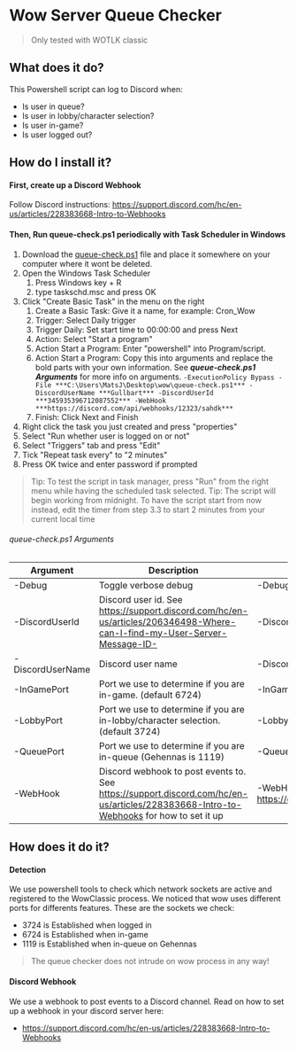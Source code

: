 # Wow Server Queue Checker

> Only tested with WOTLK classic

## What does it do?
This Powershell script can log to Discord when:
- Is user in queue?
- Is user in lobby/character selection?
- Is user in-game?
- Is user logged out?

## How do I install it?

#### First, create up a Discord Webhook
Follow Discord instructions: https://support.discord.com/hc/en-us/articles/228383668-Intro-to-Webhooks

#### Then, Run queue-check.ps1 periodically with Task Scheduler in Windows
1. Download the [queue-check.ps1](https://github.com/majoer/wow-server-queue-checker/archive/refs/heads/main.zip) file and place it somewhere on your computer where it wont be deleted.
2. Open the Windows Task Scheduler
    1. Press Windows key + R
    2. type taskschd.msc and press OK
3. Click "Create Basic Task" in the menu on the right
    1. Create a Basic Task: Give it a name, for example: Cron_Wow
    2. Trigger: Select Daily trigger
    3. Trigger Daily: Set start time to 00:00:00 and press Next
    4. Action: Select "Start a program"
    5. Action Start a Program: Enter "powershell" into Program/script.
    6. Action Start a Program: Copy this into arguments and replace the bold parts with your own information. See ***queue-check.ps1 Arguments*** for more info on arguments.
      `-ExecutionPolicy Bypass -File ***C:\Users\MatsJ\Desktop\wow\queue-check.ps1*** -DiscordUserName ***Gullbart*** -DiscordUserId ***345935396712087552*** -WebHook ***https://discord.com/api/webhooks/12323/sahdk***`
    7. Finish: Click Next and Finish
4. Right click the task you just created and press "properties"
5. Select "Run whether user is logged on or not"
6. Select "Triggers" tab and press "Edit"
7. Tick "Repeat task every" to "2 minutes"
8. Press OK twice and enter password if prompted

> Tip: To test the script in task manager, press "Run" from the right menu while having the scheduled task selected.
> Tip: The script will begin working from midnight. To have the script start from now instead, edit the timer from step 3.3 to start 2 minutes from your current local time

###### queue-check.ps1 Arguments
| Argument         | Description                                                                                                                           | Example                                               |
|------------------|---------------------------------------------------------------------------------------------------------------------------------------|-------------------------------------------------------|
| -Debug           | Toggle verbose debug                                                                                                                  | -Debug true                                           |
| -DiscordUserId   | Discord user id. See https://support.discord.com/hc/en-us/articles/206346498-Where-can-I-find-my-User-Server-Message-ID-              | -DiscordUserId 345935396712087552                     |
| -DiscordUserName | Discord user name                                                                                                                     | -DiscordUserName Gullbart                             |
| -InGamePort      | Port we use to determine if you are in-game. (default 6724)                                                                           | -InGamePort 6724                                      |
| -LobbyPort       | Port we use to determine if you are in-lobby/character selection. (default 3724)                                                      | -LobbyPort 3724                                       |
| -QueuePort       | Port we use to determine if you are in-queue (Gehennas is 1119)                                                                       | -QueuePort 1119                                       |
| -WebHook         | Discord webhook to post events to. See https://support.discord.com/hc/en-us/articles/228383668-Intro-to-Webhooks for how to set it up | -WebHook https://discord.com/api/webhooks/12323/sahdk |

## How does it do it?

#### Detection
We use powershell tools to check which network sockets are active and registered to the WowClassic process.
We noticed that wow uses different ports for differents features. These are the sockets we check:
- 3724 is Established when logged in
- 6724 is Established when in-game
- 1119 is Established when in-queue on Gehennas

> The queue checker does not intrude on wow process in any way!

#### Discord Webhook

We use a webhook to post events to a Discord channel. Read on how to set up a webhook in your discord server here:
- https://support.discord.com/hc/en-us/articles/228383668-Intro-to-Webhooks


